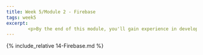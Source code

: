 ```yaml
---
title: Week 5/Module 2 - Firebase
tags: week5
excerpt: 
        <p>By the end of this module, you'll gain experience in developing apps with Firebase.</p> 
---  
```



{% include_relative 14-Firebase.md %}